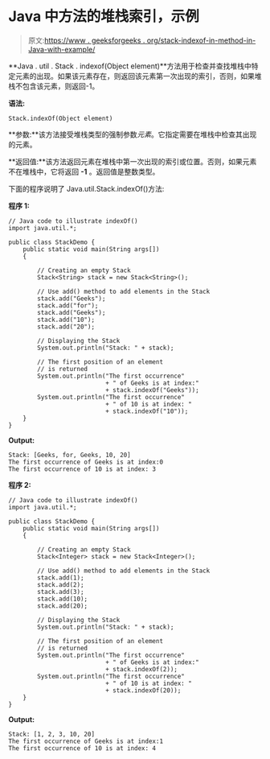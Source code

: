# Java 中方法的堆栈索引，示例

> 原文:[https://www . geeksforgeeks . org/stack-indexof-in-method-in-Java-with-example/](https://www.geeksforgeeks.org/stack-indexof-method-in-java-with-example/)

**Java . util . Stack . indexof(Object element)**方法用于检查并查找堆栈中特定元素的出现。如果该元素存在，则返回该元素第一次出现的索引，否则，如果堆栈不包含该元素，则返回-1。

**语法:**

```
Stack.indexOf(Object element)
```

**参数:**该方法接受堆栈类型的强制参数*元素*。它指定需要在堆栈中检查其出现的元素。

**返回值:**该方法返回元素在堆栈中第一次出现的索引或位置。否则，如果元素不在堆栈中，它将返回 **-1** 。返回值是整数类型。

下面的程序说明了 Java.util.Stack.indexOf()方法:

**程序 1:**

```
// Java code to illustrate indexOf()
import java.util.*;

public class StackDemo {
    public static void main(String args[])
    {

        // Creating an empty Stack
        Stack<String> stack = new Stack<String>();

        // Use add() method to add elements in the Stack
        stack.add("Geeks");
        stack.add("for");
        stack.add("Geeks");
        stack.add("10");
        stack.add("20");

        // Displaying the Stack
        System.out.println("Stack: " + stack);

        // The first position of an element
        // is returned
        System.out.println("The first occurrence"
                           + " of Geeks is at index:"
                           + stack.indexOf("Geeks"));
        System.out.println("The first occurrence"
                           + " of 10 is at index: "
                           + stack.indexOf("10"));
    }
}
```

**Output:**

```
Stack: [Geeks, for, Geeks, 10, 20]
The first occurrence of Geeks is at index:0
The first occurrence of 10 is at index: 3

```

**程序 2:**

```
// Java code to illustrate indexOf()
import java.util.*;

public class StackDemo {
    public static void main(String args[])
    {

        // Creating an empty Stack
        Stack<Integer> stack = new Stack<Integer>();

        // Use add() method to add elements in the Stack
        stack.add(1);
        stack.add(2);
        stack.add(3);
        stack.add(10);
        stack.add(20);

        // Displaying the Stack
        System.out.println("Stack: " + stack);

        // The first position of an element
        // is returned
        System.out.println("The first occurrence"
                           + " of Geeks is at index:"
                           + stack.indexOf(2));
        System.out.println("The first occurrence"
                           + " of 10 is at index: "
                           + stack.indexOf(20));
    }
}
```

**Output:**

```
Stack: [1, 2, 3, 10, 20]
The first occurrence of Geeks is at index:1
The first occurrence of 10 is at index: 4

```